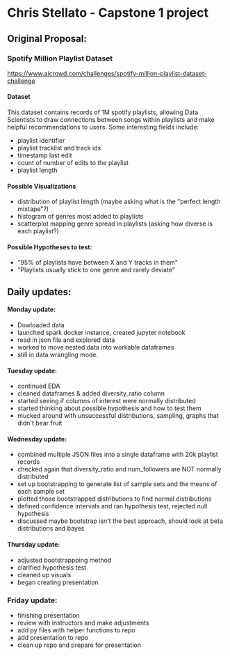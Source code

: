 # Chris Stellato - Capstone 1 project

## Original Proposal: 
### Spotify Million Playlist Dataset
https://www.aicrowd.com/challenges/spotify-million-playlist-dataset-challenge

#### Dataset
This dataset contains records of 1M spotify playlists, allowing Data Scientists to draw connections between songs within playlists and make helpful recommendations to users. Some interesting fields include: 
* playlist identifier
* playlist tracklist and track ids
* timestamp last edit
* count of number of edits to the playlist
* playlist length

#### Possible Visualizations
* distribution of playlist length (maybe asking what is the "perfect length mixtape"?) 
* histogram of genres most added to playlists
* scatterplot mapping genre spread in playlists (asking how diverse is each playlist?)

#### Possible Hypotheses to test: 
* "95% of playlists have between X and Y tracks in them"
* "Playlists usually stick to one genre and rarely deviate"



## Daily updates:
#### Monday update: 
- Dowloaded data
- launched spark docker instance, created jupyter notebook
- read in json file and explored data
- worked to move nested data into workable dataframes
- still in data wrangling mode. 

#### Tuesday update: 
- continued EDA
- cleaned dataframes & added diversity_ratio column
- started seeing if columns of interest were normally distributed
- started thinking about possible hypothesis and how to test them
- mucked around with unsuccessful distributions, sampling, graphs that didn't bear fruit

#### Wednesday update: 
- combined multiple JSON files into a single dataframe with 20k playlist records
- checked again that diversity_ratio and num_followers are NOT normally distributed
- set up bootstrapping to generate list of sample sets and the means of each sample set
- plotted those bootstrapped distributions to find normal distributions
- defined confidence intervals and ran hypothesis test, rejected null hypothesis 
- discussed maybe bootstrap isn't the best approach, should look at beta distributions and bayes

#### Thursday update: 
- adjusted bootstrappping method
- clarified hypothesis test
- cleaned up visuals
- began creating presentation

### Friday update:
- finishing presentation
- review with instructors and make adjustments
- add py files with helper functions to repo
- add presentation to repo
- clean up repo and prepare for presentation
